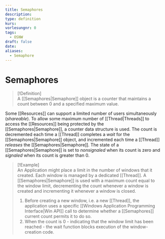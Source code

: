 ```yaml
---
title: Semaphores
description: 
type: definition
kurs: 
vorlesungnr: 0
tags:
  - OSNW
draft: false
date: 
aliases:
  - Semaphore
---
```


# Semaphores

> [!Definition]  
> A [[Semaphores|Semaphore]] object is a counter that maintains a count between $0$ and a specified maximum value.

Some [[Resources]] can support a limited number of users simultaneously (*shareable*). To allow some maximum number of [[Thread|Threads]] to access the [[Resources]] being protected by the [[Semaphores|Semaphore]], a counter data structure is used. The count is decremented each time a [[Thread]] completes a *wait* for the [[Semaphores|Semaphore]] object, and incremented each time a [[Thread]] *releases* the [[Semaphores|Semaphore]]. The state of a [[Semaphores|Semaphore]] is set to *nonsignaled* when its count is zero and *signaled* when its count is greater than $0$.

> [!Example]  
> An Application might place a limit in the number of windows that it created. Each window is managed by a dedicated [[Thread]]. A [[Semaphores|Semaphore]] is used with a maximum count equal to the window limit, decrementing the count whenever a window is created and incrementing it whenever a window is closed.
> 
> 1. Before creating a new window, i.e. a new [[Thread]], the application uses a specific [[Windows Application Programming Interface|Win API]] call to determine whether a [[Semaphores]] current count permits it to do so.
> 2. When the count is $0$ - indicating that the window limit has been reached - the wait function blocks execution of the window-creation code.